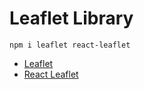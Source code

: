 # Leaflet Library

```
npm i leaflet react-leaflet
```

- [Leaflet](https://leafletjs.com/)
- [React Leaflet](https://react-leaflet.js.org/)
